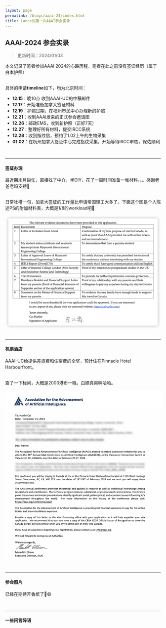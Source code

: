 ```yaml
---
layout: page
permalink: /blogs/aaai-24/index.html
title: Lance的第一次AAAI参会实录
---
```


## AAAI-2024 参会实录

> 更新时间：2024/01/03

本文记录了笔者参加AAAI 2024的心路历程，笔者在此之前没有签证经历（属于白本护照）

<br>具体的申请**timeline**如下，均为北京时间：

- **12.15**：晚10点 收到AAAI-UC的中稿邮件
- **12.17**：开始准备加拿大签证材料
- **12.19**：护照过期，在福州市民中心办理新的护照
- **12.21**：收到AAAI发来的正式参会邀请函
- **12.26**：邮政EMS，收到新护照（正好7天）
- **12.27**：整理好所有材料，提交IRCC系统
- **12.28**：收到指纹信，预约了1.02上午的生物采集
- **01.02**：在杭州加拿大签证中心完成指纹采集，开始等待IRCC审核，保佑顺利

<br>

----

#### 签证办理

最近期末月巨忙，直接找了中介，半DIY，花了一周时间准备一堆材料。。。感谢老爸老妈支持🥹

<br>日常吐槽一句，加拿大签证的工作量比申请帝国理工大多了。下面这个图是个人陈述PS的附加材料表，大概是1/8的workload吧👀

<center>
<img src="/blogs/aaai-24.assets/image-20240102233256486.png">
</center>

<br>

----

#### 机票酒店

AAAI-UC给提供差旅费和住宿费的全奖，预计住在Pinnacle Hotel Harbourfront。

<br>查了一下标间，大概是2000港币一晚，白嫖真爽啊哈哈。

<center>
<img src="/blogs/aaai-24.assets/AAAI-2024.png">
</center>

<br>

----

#### 参会照片

已经在期待开香槟了🍾️😆





<br>

---

#### 一些闲言碎语







<br>
